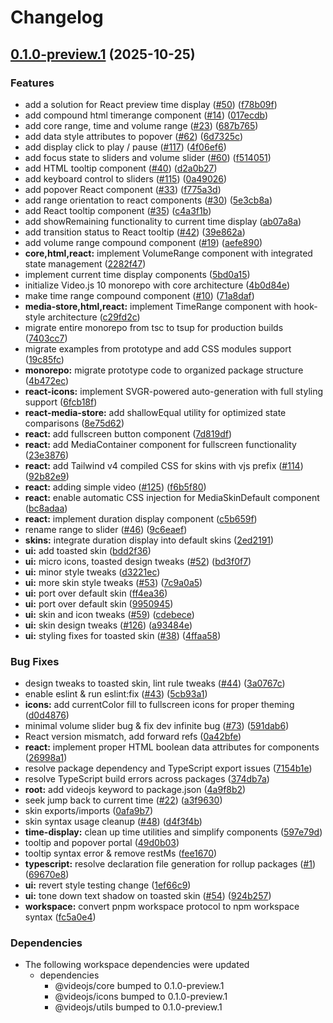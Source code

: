 # Changelog

## [0.1.0-preview.1](https://github.com/muxinc/vjs-10-monorepo/compare/@videojs/react@0.1.0-preview.0...@videojs/react@0.1.0-preview.1) (2025-10-25)


### Features

* add a solution for React preview time display ([#50](https://github.com/muxinc/vjs-10-monorepo/issues/50)) ([f78b09f](https://github.com/muxinc/vjs-10-monorepo/commit/f78b09fd16b7a9ee5a404c9260e3e764fb77ddde))
* add compound html timerange component ([#14](https://github.com/muxinc/vjs-10-monorepo/issues/14)) ([017ecdb](https://github.com/muxinc/vjs-10-monorepo/commit/017ecdbff991d140ea42e4a855269a54e0a19adc))
* add core range, time and volume range ([#23](https://github.com/muxinc/vjs-10-monorepo/issues/23)) ([687b765](https://github.com/muxinc/vjs-10-monorepo/commit/687b7655b0b6356c28663ca85c8f6d25a1023c18))
* add data style attributes to popover ([#62](https://github.com/muxinc/vjs-10-monorepo/issues/62)) ([6d7325c](https://github.com/muxinc/vjs-10-monorepo/commit/6d7325cedb182c37b955e729d32204e4afbba948))
* add display click to play / pause ([#117](https://github.com/muxinc/vjs-10-monorepo/issues/117)) ([4f06ef6](https://github.com/muxinc/vjs-10-monorepo/commit/4f06ef6c7684fd7064ca76685003a1c38ebd09cd))
* add focus state to sliders and volume slider ([#60](https://github.com/muxinc/vjs-10-monorepo/issues/60)) ([f514051](https://github.com/muxinc/vjs-10-monorepo/commit/f514051263f95d892315eed9d44b3d83829e5d4b))
* add HTML tooltip component ([#40](https://github.com/muxinc/vjs-10-monorepo/issues/40)) ([d2a0b27](https://github.com/muxinc/vjs-10-monorepo/commit/d2a0b27272f1967e5f7cde2df12920af92e3c300))
* add keyboard control to sliders ([#115](https://github.com/muxinc/vjs-10-monorepo/issues/115)) ([0a49026](https://github.com/muxinc/vjs-10-monorepo/commit/0a4902623d58f51055b1cc65498a0e716533ec29))
* add popover React component ([#33](https://github.com/muxinc/vjs-10-monorepo/issues/33)) ([f775a3d](https://github.com/muxinc/vjs-10-monorepo/commit/f775a3daf7573efb7fdbb15e96cf100daba4a487))
* add range orientation to react components ([#30](https://github.com/muxinc/vjs-10-monorepo/issues/30)) ([5e3cb8a](https://github.com/muxinc/vjs-10-monorepo/commit/5e3cb8ad8134ecaf20b6e021e301a38b8ed06de2))
* add React tooltip component ([#35](https://github.com/muxinc/vjs-10-monorepo/issues/35)) ([c4a3f1b](https://github.com/muxinc/vjs-10-monorepo/commit/c4a3f1b2f61d67f3346acd4aa2bf13630a6283eb))
* add showRemaining functionality to current time display ([ab07a8a](https://github.com/muxinc/vjs-10-monorepo/commit/ab07a8a9a26f68066e292718f3cd17a2640c5477))
* add transition status to React tooltip ([#42](https://github.com/muxinc/vjs-10-monorepo/issues/42)) ([39e862a](https://github.com/muxinc/vjs-10-monorepo/commit/39e862a48704d31c9c1ca932a789438e3c54ec31))
* add volume range compound component ([#19](https://github.com/muxinc/vjs-10-monorepo/issues/19)) ([aefe890](https://github.com/muxinc/vjs-10-monorepo/commit/aefe890fee93981542282087b2f2c7474f1b47e6))
* **core,html,react:** implement VolumeRange component with integrated state management ([2282f47](https://github.com/muxinc/vjs-10-monorepo/commit/2282f4799b1c3fc3c55473bdfc2def86384d5d19))
* implement current time display components ([5bd0a15](https://github.com/muxinc/vjs-10-monorepo/commit/5bd0a154dbba01d2a5d11eb1f548fe4baa581675))
* initialize Video.js 10 monorepo with core architecture ([4b0d84e](https://github.com/muxinc/vjs-10-monorepo/commit/4b0d84e9c8adfa7401084389da5deb751420b629))
* make time range compound component ([#10](https://github.com/muxinc/vjs-10-monorepo/issues/10)) ([71a8daf](https://github.com/muxinc/vjs-10-monorepo/commit/71a8dafd741c50fb489707678e23807fabe4cb4e))
* **media-store,html,react:** implement TimeRange component with hook-style architecture ([c29fd2c](https://github.com/muxinc/vjs-10-monorepo/commit/c29fd2c2c1edd61c09a6683041c709a990d8a6f0))
* migrate entire monorepo from tsc to tsup for production builds ([7403cc7](https://github.com/muxinc/vjs-10-monorepo/commit/7403cc728119322888e527468a07a7634f43b32a))
* migrate examples from prototype and add CSS modules support ([19c85fc](https://github.com/muxinc/vjs-10-monorepo/commit/19c85fc2f8eb50c04dc6fa40322a2bd03358ad2e))
* **monorepo:** migrate prototype code to organized package structure ([4b472ec](https://github.com/muxinc/vjs-10-monorepo/commit/4b472ec49cd91f0af61cb5aaa039d428982d3b91))
* **react-icons:** implement SVGR-powered auto-generation with full styling support ([6fcb18f](https://github.com/muxinc/vjs-10-monorepo/commit/6fcb18f1d2b108990025f8ea67b3a31e17879d49))
* **react-media-store:** add shallowEqual utility for optimized state comparisons ([8e75d62](https://github.com/muxinc/vjs-10-monorepo/commit/8e75d62f629b9320aeef48801856e1afb6c341ef))
* **react:** add fullscreen button component ([7d819df](https://github.com/muxinc/vjs-10-monorepo/commit/7d819dfcd97a545ee46e1a62a20e553896b6e92e))
* **react:** add MediaContainer component for fullscreen functionality ([23e3876](https://github.com/muxinc/vjs-10-monorepo/commit/23e38766308a21a7e5b17196344159f06581813c))
* **react:** add Tailwind v4 compiled CSS for skins with vjs prefix ([#114](https://github.com/muxinc/vjs-10-monorepo/issues/114)) ([92b82e9](https://github.com/muxinc/vjs-10-monorepo/commit/92b82e94f9cc856164f3b1c1a4e356fb2b07a73f))
* **react:** adding simple video ([#125](https://github.com/muxinc/vjs-10-monorepo/issues/125)) ([f6b5f80](https://github.com/muxinc/vjs-10-monorepo/commit/f6b5f804bf92e3e4573a8e93f7051636dcc36143))
* **react:** enable automatic CSS injection for MediaSkinDefault component ([bc8adaa](https://github.com/muxinc/vjs-10-monorepo/commit/bc8adaa508802e9db95953e32963fe0e88107acf))
* **react:** implement duration display component ([c5b659f](https://github.com/muxinc/vjs-10-monorepo/commit/c5b659f4493787cadead2196c41e7f697c9737c7))
* rename range to slider ([#46](https://github.com/muxinc/vjs-10-monorepo/issues/46)) ([9c6eaef](https://github.com/muxinc/vjs-10-monorepo/commit/9c6eaef2aa61771ae1407d0a594b3f790e0ff665))
* **skins:** integrate duration display into default skins ([2ed2191](https://github.com/muxinc/vjs-10-monorepo/commit/2ed219158ddf6f720ce1be8e328bec4603a7e847))
* **ui:** add toasted skin ([bdd2f36](https://github.com/muxinc/vjs-10-monorepo/commit/bdd2f36e13cf53fb2cec61730dece42a1ce8ce84))
* **ui:** micro icons, toasted design tweaks ([#52](https://github.com/muxinc/vjs-10-monorepo/issues/52)) ([bd3f0f7](https://github.com/muxinc/vjs-10-monorepo/commit/bd3f0f7510480125653506d8e2e560234f6c06f2))
* **ui:** minor style tweaks ([d3221ec](https://github.com/muxinc/vjs-10-monorepo/commit/d3221ec21181090f7c5694f1951636c13b4c330b))
* **ui:** more skin style tweaks ([#53](https://github.com/muxinc/vjs-10-monorepo/issues/53)) ([7c9a0a5](https://github.com/muxinc/vjs-10-monorepo/commit/7c9a0a5e3e838c430c073b0b36dff3a81ad9aa46))
* **ui:** port over default skin ([ff4ea36](https://github.com/muxinc/vjs-10-monorepo/commit/ff4ea3693e63ab3b5a728988ca44f3bab669e8ff))
* **ui:** port over default skin ([9950945](https://github.com/muxinc/vjs-10-monorepo/commit/995094500823e1063e7ae291c9a2ea9a4aa74847))
* **ui:** skin and icon tweaks ([#59](https://github.com/muxinc/vjs-10-monorepo/issues/59)) ([cdebece](https://github.com/muxinc/vjs-10-monorepo/commit/cdebece1ebe8e5160b90e49ac2cbf05a7e0b6dca))
* **ui:** skin design tweaks ([#126](https://github.com/muxinc/vjs-10-monorepo/issues/126)) ([a93484e](https://github.com/muxinc/vjs-10-monorepo/commit/a93484e86b1d9209e3c49bfc6b2f5b11db55d7af))
* **ui:** styling fixes for toasted skin ([#38](https://github.com/muxinc/vjs-10-monorepo/issues/38)) ([4ffaa58](https://github.com/muxinc/vjs-10-monorepo/commit/4ffaa586340688ac9f5fb6d2ae3c02a62e9c4ab7))


### Bug Fixes

* design tweaks to toasted skin, lint rule tweaks ([#44](https://github.com/muxinc/vjs-10-monorepo/issues/44)) ([3a0767c](https://github.com/muxinc/vjs-10-monorepo/commit/3a0767c3407b2d6d8af3d3a8afd57b1e76efda85))
* enable eslint & run eslint:fix ([#43](https://github.com/muxinc/vjs-10-monorepo/issues/43)) ([5cb93a1](https://github.com/muxinc/vjs-10-monorepo/commit/5cb93a14a7f47d66d5c71f9b82867621beda236c))
* **icons:** add currentColor fill to fullscreen icons for proper theming ([d0d4876](https://github.com/muxinc/vjs-10-monorepo/commit/d0d487601eb2da669be9a83cc8201d94998ec334))
* minimal volume slider bug & fix dev infinite bug ([#73](https://github.com/muxinc/vjs-10-monorepo/issues/73)) ([591dab6](https://github.com/muxinc/vjs-10-monorepo/commit/591dab66caf8829017688007320f92b7445c4baa))
* React version mismatch, add forward refs ([0a42bfe](https://github.com/muxinc/vjs-10-monorepo/commit/0a42bfe86d1432c30a9f632a4235e4317c5b87e9))
* **react:** implement proper HTML boolean data attributes for components ([26998a1](https://github.com/muxinc/vjs-10-monorepo/commit/26998a121710d57c56eaf8dfe9f423a4fe91a401))
* resolve package dependency and TypeScript export issues ([7154b1e](https://github.com/muxinc/vjs-10-monorepo/commit/7154b1e44674a61735ab0f393a8bed3fcc689f8d))
* resolve TypeScript build errors across packages ([374db7a](https://github.com/muxinc/vjs-10-monorepo/commit/374db7afc07d6211bfd3f8079bbcd9613f3b69f3))
* **root:** add videojs keyword to package.json ([4a9f8b2](https://github.com/muxinc/vjs-10-monorepo/commit/4a9f8b2ad6fb27b463dcfe8d1a5fd883c9fa21d1))
* seek jump back to current time ([#22](https://github.com/muxinc/vjs-10-monorepo/issues/22)) ([a3f9630](https://github.com/muxinc/vjs-10-monorepo/commit/a3f9630bd1eb34a16f339ffd30071b8adc864ca0))
* skin exports/imports ([0afa9b7](https://github.com/muxinc/vjs-10-monorepo/commit/0afa9b7187088b42408e6c64eff9026484473183))
* skin syntax usage cleanup ([#48](https://github.com/muxinc/vjs-10-monorepo/issues/48)) ([d4f3f4b](https://github.com/muxinc/vjs-10-monorepo/commit/d4f3f4b75b2c94c47b18242f131ac7050eb54cfc))
* **time-display:** clean up time utilities and simplify components ([597e79d](https://github.com/muxinc/vjs-10-monorepo/commit/597e79d7fc12737353c8c9eb3f6e77ef0a04e9ed))
* tooltip and popover portal ([49d0b03](https://github.com/muxinc/vjs-10-monorepo/commit/49d0b03d899c61b6c980a198ed531baeafe4dde7))
* tooltip syntax error & remove restMs ([fee1670](https://github.com/muxinc/vjs-10-monorepo/commit/fee16708cb13670e30c8628425d621e2cfe0c7c6))
* **typescript:** resolve declaration file generation for rollup packages ([#1](https://github.com/muxinc/vjs-10-monorepo/issues/1)) ([69670e8](https://github.com/muxinc/vjs-10-monorepo/commit/69670e8d7134db34aee665d8871cd17901625915))
* **ui:** revert style testing change ([1ef66c9](https://github.com/muxinc/vjs-10-monorepo/commit/1ef66c94611ad46f0f0b2f2fea0e0f0aa3e268f0))
* **ui:** tone down text shadow on toasted skin ([#54](https://github.com/muxinc/vjs-10-monorepo/issues/54)) ([924b257](https://github.com/muxinc/vjs-10-monorepo/commit/924b2578a41ad90df2c674e48016ff0aaa58287e))
* **workspace:** convert pnpm workspace protocol to npm workspace syntax ([fc5a0e4](https://github.com/muxinc/vjs-10-monorepo/commit/fc5a0e46fd15f30245cb743a8006fc097c5b890e))


### Dependencies

* The following workspace dependencies were updated
  * dependencies
    * @videojs/core bumped to 0.1.0-preview.1
    * @videojs/icons bumped to 0.1.0-preview.1
    * @videojs/utils bumped to 0.1.0-preview.1
